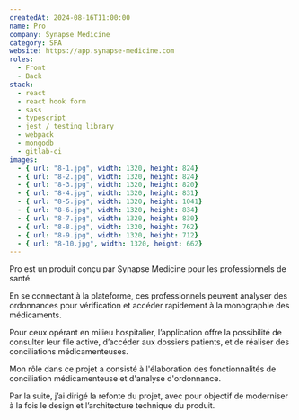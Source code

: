 ```yaml
---
createdAt: 2024-08-16T11:00:00
name: Pro
company: Synapse Medicine
category: SPA
website: https://app.synapse-medicine.com
roles:
  - Front
  - Back
stack:
  - react
  - react hook form
  - sass
  - typescript
  - jest / testing library
  - webpack
  - mongodb
  - gitlab-ci
images:
  - { url: "8-1.jpg", width: 1320, height: 824}
  - { url: "8-2.jpg", width: 1320, height: 824}
  - { url: "8-3.jpg", width: 1320, height: 820}
  - { url: "8-4.jpg", width: 1320, height: 831}
  - { url: "8-5.jpg", width: 1320, height: 1041}
  - { url: "8-6.jpg", width: 1320, height: 834}
  - { url: "8-7.jpg", width: 1320, height: 830}
  - { url: "8-8.jpg", width: 1320, height: 762}
  - { url: "8-9.jpg", width: 1320, height: 712}
  - { url: "8-10.jpg", width: 1320, height: 662}
---
```


Pro est un produit conçu par Synapse Medicine pour les professionnels de santé.

En se connectant à la plateforme, ces professionnels peuvent analyser des ordonnances pour vérification et accéder rapidement à la monographie des médicaments.

Pour ceux opérant en milieu hospitalier, l’application offre la possibilité de consulter leur file active, d’accéder aux dossiers patients, et de réaliser des conciliations médicamenteuses.

Mon rôle dans ce projet a consisté à l'élaboration des fonctionnalités de conciliation médicamenteuse et d'analyse d'ordonnance.

Par la suite, j’ai dirigé la refonte du projet, avec pour objectif de moderniser à la fois le design et l’architecture technique du produit.
